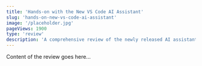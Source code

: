 ```yaml
---
title: 'Hands-on with the New VS Code AI Assistant'
slug: 'hands-on-new-vs-code-ai-assistant'
image: '/placeholder.jpg'
pageViews: 1900
type: 'review'
description: 'A comprehensive review of the newly released AI assistant feature in Visual Studio Code, exploring its capabilities and impact on coding productivity.'
---
```


Content of the review goes here...

